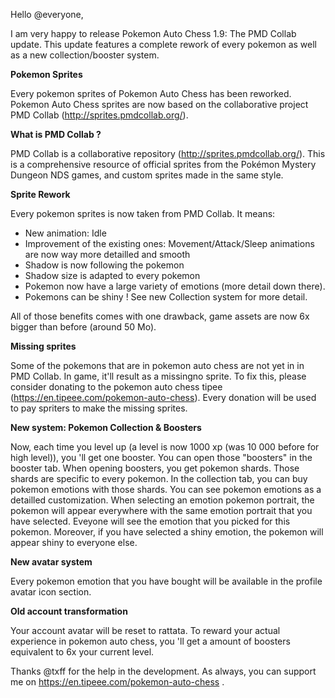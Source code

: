 Hello @everyone,

I am very happy to release Pokemon Auto Chess 1.9: The PMD Collab update. This update features a complete rework of every pokemon as well as a new collection/booster system.

**Pokemon Sprites**

Every pokemon sprites of Pokemon Auto Chess has been reworked. Pokemon Auto Chess sprites are now based on the collaborative project PMD Collab (http://sprites.pmdcollab.org/).

**What is PMD Collab ?**

PMD Collab is a collaborative repository (http://sprites.pmdcollab.org/). This is a comprehensive resource of official sprites from the Pokémon Mystery Dungeon NDS games, and custom sprites made in the same style.

**Sprite Rework**

Every pokemon sprites is now taken from PMD Collab. It means:

- New animation: Idle
- Improvement of the existing ones: Movement/Attack/Sleep animations are now way more detailled and smooth
- Shadow is now following the pokemon
- Shadow size is adapted to every pokemon
- Pokemon now have a large variety of emotions (more detail down there).
- Pokemons can be shiny ! See new Collection system for more detail.

All of those benefits comes with one drawback, game assets are now 6x bigger than before (around 50 Mo). 

**Missing sprites**

Some of the pokemons that are in pokemon auto chess are not yet in in PMD Collab. In game, it'll result as a missingno sprite. To fix this, please consider donating to the pokemon auto chess tipee (https://en.tipeee.com/pokemon-auto-chess). Every donation will be used to pay spriters to make the missing sprites.

**New system: Pokemon Collection & Boosters**

Now, each time you level up (a level is now 1000 xp (was 10 000 before for high level)), you 'll get one booster. You can open those "boosters" in the booster tab.
When opening boosters, you get pokemon shards. Those shards are specific to every pokemon. In the collection tab, you can buy pokemon emotions with those shards.
You can see pokemon emotions as a detailled customization. When selecting an emotion pokemon portrait, the pokemon will appear everywhere with the same emotion portrait that you have selected.
Eveyone will see the emotion that you picked for this pokemon. Moreover, if you have selected a shiny emotion, the pokemon will appear shiny to everyone else.

**New avatar system**

Every pokemon emotion that you have bought will be available in the profile avatar icon section.

**Old account transformation**

Your account avatar will be reset to rattata. To reward your actual experience in pokemon auto chess, you 'll get a amount of boosters equivalent to 6x your current level.


Thanks @txff for the help in the development.
As always, you can support me on https://en.tipeee.com/pokemon-auto-chess .